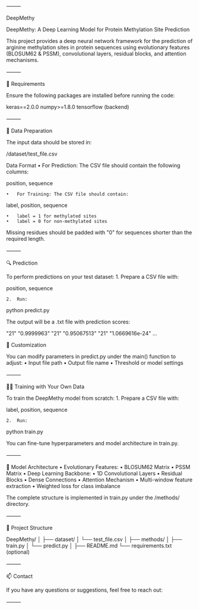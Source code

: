 
<!--DeepMethy
=========
DeepMethy: Prediction of Protein Methylation Sites with Deep Learning

<!--Developer: XinCheng  from  Data Science and Big Data Technology, College of Software, Jilin University

Requirement
=========
    keras==2.0.0
    numpy>=1.8.0
    backend==tensorflow
    
Related data information need to first load
=========
The related data is stored in '/dataset/test_file.csv'.

The input file is an csv file, which includes , postion, sequences and labels

Predict for your test data
=========
To use the model for prediction on your test data, prepare a CSV file with two columns: position and sequence. 

You can then run predict.py to generate predictions. The output will be a text file with results in the format:

"21"	"0.9999963"
"21"	"0.95067513"
"21"	"1.0669616e-24"
"21"	"3.7860446e-30"
"21"	"0.72186846"
"21"	"1.16561736e-07"
"21"	"1.8712221e-07"
"21"	"1.2668259e-24"

You can modify parameters in the predict.py main function to customize the prediction process according to your needs.

Train with your own data
=====
If you want to train your own network,your input file is an csv fie, while contains 3 columns:
label,  postion, sequence
label is 1 or 0 represents methylation and non-methylation site.

If you are interested in adding more function to the code, welcome to show your talent!

Project Structure
==============

The methods folder contains train.py, predict.py.

The detailed model structure is shown in the train.py



Contact
=========
Please feel free to contact us if you need any help: xinhku168@gmail.com -->



⸻

DeepMethy

DeepMethy: A Deep Learning Model for Protein Methylation Site Prediction

This project provides a deep neural network framework for the prediction of arginine methylation sites in protein sequences using evolutionary features (BLOSUM62 & PSSM), convolutional layers, residual blocks, and attention mechanisms.

⸻

🧠 Requirements

Ensure the following packages are installed before running the code:

keras==2.0.0
numpy>=1.8.0
tensorflow (backend)


⸻

📁 Data Preparation

The input data should be stored in:

/dataset/test_file.csv

Data Format
	•	For Prediction: The CSV file should contain the following columns:

position, sequence


	•	For Training: The CSV file should contain:

label, position, sequence

	•	label = 1 for methylated sites
	•	label = 0 for non-methylated sites

Missing residues should be padded with "0" for sequences shorter than the required length.

⸻

🔍 Prediction

To perform predictions on your test dataset:
	1.	Prepare a CSV file with:

position, sequence


	2.	Run:

python predict.py



The output will be a .txt file with prediction scores:

"21"	"0.9999963"
"21"	"0.95067513"
"21"	"1.0669616e-24"
...

🔧 Customization

You can modify parameters in predict.py under the main() function to adjust:
	•	Input file path
	•	Output file name
	•	Threshold or model settings

⸻

🏋️‍♂️ Training with Your Own Data

To train the DeepMethy model from scratch:
	1.	Prepare a CSV file with:

label, position, sequence


	2.	Run:

python train.py



You can fine-tune hyperparameters and model architecture in train.py.

⸻

🧬 Model Architecture
	•	Evolutionary Features:
	•	BLOSUM62 Matrix
	•	PSSM Matrix
	•	Deep Learning Backbone:
	•	1D Convolutional Layers
	•	Residual Blocks
	•	Dense Connections
	•	Attention Mechanism
	•	Multi-window feature extraction
	•	Weighted loss for class imbalance

The complete structure is implemented in train.py under the /methods/ directory.

⸻

📂 Project Structure

DeepMethy/
│
├── dataset/
│   └── test_file.csv
│
├── methods/
│   ├── train.py
│   └── predict.py
│
├── README.md
└── requirements.txt (optional)


⸻

📫 Contact

If you have any questions or suggestions, feel free to reach out:

<!--Xin Cheng
Email: xinhku168@gmail.com
-->
⸻


